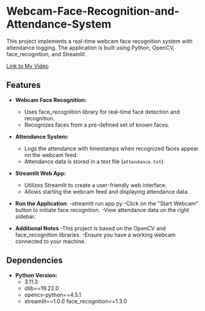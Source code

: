 # Webcam-Face-Recognition-and-Attendance-System
This project implements a real-time webcam face recognition system with attendance logging. The application is built using Python, OpenCV, face_recognition, and Streamlit.

[Link to My Video](https://drive.google.com/file/d/1zzOF8KITbfT6efRL0zU7ubV8Sm4eNJOh/view?usp=sharing)

## Features

- **Webcam Face Recognition:**
  - Uses face_recognition library for real-time face detection and recognition.
  - Recognizes faces from a pre-defined set of known faces.

- **Attendance System:**
  - Logs the attendance with timestamps when recognized faces appear on the webcam feed.
  - Attendance data is stored in a text file (`attendance.txt`).

- **Streamlit Web App:**
  - Utilizes Streamlit to create a user-friendly web interface.
  - Allows starting the webcam feed and displaying attendance data.
- **Run the Application**:
  -streamlit run app.py
  -Click on the "Start Webcam" button to initiate face recognition.
  -View attendance data on the right sidebar.
- **Additional Notes**
  -This project is based on the OpenCV and face_recognition libraries.
  -Ensure you have a working webcam connected to your machine.
## Dependencies

- **Python Version:**
  - 3.11.3
  - dlib==19.22.0
  - opencv-python==4.5.1
  - streamlit==1.0.0
face_recognition==1.3.0
